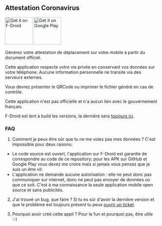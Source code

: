 ## Attestation Coronavirus

<a href="https://f-droid.org/fr/packages/com.adrienpoupa.attestationcoronavirus/" target="_blank">
<img src="https://f-droid.org/badge/get-it-on.png" alt="Get it on F-Droid" height="90"/></a>
<a href='https://play.google.com/store/apps/details?id=com.poupa.attestationdeplacement'>
<img alt='Get it on Google Play' src='https://play.google.com/intl/en_us/badges/images/generic/en_badge_web_generic.png' height="90"/></a>

Générez votre attestation de déplacement sur votre mobile à partir du document officiel.

Cette application respecte votre vie privée en conservant vos données sur votre téléphone.
Aucune information personnelle ne transite via des serveurs externes.

Vous devrez présenter le QRCode ou imprimer le fichier généré en cas de contrôle.

Cette application n'est pas officielle et n'a aucun lien avec le gouvernement français.

F-Droid est lent à build les versions, la dernière sera 
[toujours ici](https://github.com/AdrienPoupa/AttestationCoronavirus/releases).

### FAQ

1. Comment je peux être sûr que tu ne me voles pas mes données ?
C'est impossible pour deux raisons:
- Le code source est ouvert, l'application sur F-Droid est garantie de correspondre au code de ce
repository; pour les APK sur GitHub et Google Play vous devez me croire mais si jamais vous pensez
que je suis un être vil:
- L'application ne demande aucune autorisation : elle ne peut donc pas communiquer sur internet, donc
ne peut pas envoyer de données où que ce soit.
C'est à ma connaissance la seule application mobile open source et sans publicités.

2. J'ai trouvé un bug, que faire ?
Si tu es sûr d'avoir la dernière version et que le problème est toujours présent tu peux 
[ouvrir un ticket](https://github.com/AdrienPoupa/AttestationCoronavirus/issues/new).

3. Pourquoi avoir créé cette appli ?
Pour le fun et pourquoi pas, être utile :-)
